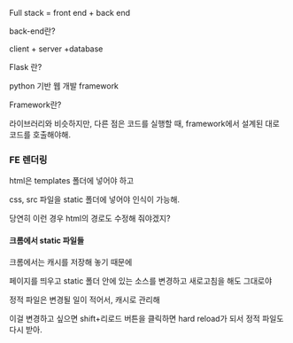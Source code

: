 Full stack = front end + back end

back-end란?

client + server +database

Flask 란?

python 기반 웹 개발 framework

Framework란?

라이브러리와 비슷하지만, 다른 점은 코드를 실행할 때, framework에서 설계된 대로 코드를 호출해야해.

### FE 렌더링

html은 templates 폴더에 넣어야 하고

css, src 파일을 static 폴더에 넣어야 인식이 가능해.

당연히 이런 경우 html의 경로도 수정해 줘야겠지?

#### 크롬에서 static 파일들

크롬에서는 캐시를 저장해 놓기 때문에 

페이지를 띄우고 static 폴더 안에 있는 소스를 변경하고 새로고침을 해도 그대로야

정적 파일은 변경될 일이 적어서, 캐시로 관리해

이걸 변경하고 싶으면 shift+리로드 버튼을 클릭하면 hard reload가 되서 정적 파일도 다시 받아.

